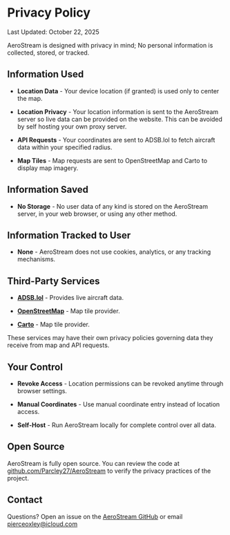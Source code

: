 # Privacy Policy

Last Updated: October 22, 2025

AeroStream is designed with privacy in mind; No personal information is collected, stored, or tracked.

## Information Used

-  **Location Data** - Your device location (if granted) is used only to center the map. 
   
-  **Location Privacy** - Your location information is sent to the AeroStream server so live data can be provided on the website. This can be avoided by self hosting your own proxy server.

-  **API Requests** - Your coordinates are sent to ADSB.lol to fetch aircraft data within your specified radius.

-  **Map Tiles** - Map requests are sent to OpenStreetMap and Carto to display map imagery.

## Information Saved

-  **No Storage** - No user data of any kind is stored on the AeroStream server, in your web browser, or using any other method.

## Information Tracked to User

-  **None** - AeroStream does not use cookies, analytics, or any tracking mechanisms.

## Third-Party Services

-  **[ADSB.lol](https://adsb.lol/)** - Provides live aircraft data.

-  **[OpenStreetMap](https://www.openstreetmap.org/)** - Map tile provider.

-  **[Carto](https://carto.com/basemaps)** - Map tile provider.

These services may have their own privacy policies governing data they receive from map and API requests.

## Your Control

-  **Revoke Access** - Location permissions can be revoked anytime through browser settings.

-  **Manual Coordinates** - Use manual coordinate entry instead of location access.

-  **Self-Host** - Run AeroStream locally for complete control over all data.

## Open Source

AeroStream is fully open source. You can review the code at [github.com/Parcley27/AeroStream](https://github.com/Parcley27/AeroStream) to verify the privacy practices of the project.

## Contact

Questions? Open an issue on the [AeroStream GitHub](https://github.com/Parcley27/AeroStream/issues) or email [pierceoxley@icloud.com](mailto:pierceoxley@icloud.com)
